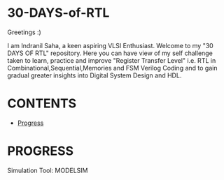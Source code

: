 # 30-DAYS-of-RTL

Greetings :)

I am Indranil Saha, a keen aspiring VLSI Enthusiast.
Welcome to my "30 DAYS OF RTL" repository. Here you can have view of my self challenge taken to learn, practice and improve "Register Transfer Level" i.e. RTL in Combinational,Sequential,Memories and FSM Verilog Coding and to gain gradual greater insights into Digital System Design and HDL.

# CONTENTS
* [Progress](#PROGRESS)


# PROGRESS
Simulation Tool: MODELSIM
